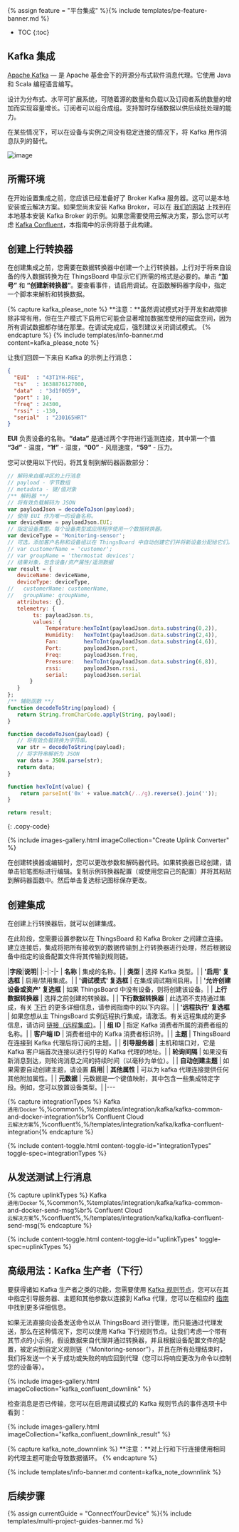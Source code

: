 {% assign feature = "平台集成" %}{% include templates/pe-feature-banner.md %}

* TOC
{:toc}

## Kafka 集成

[Apache Kafka](https://kafka.apache.org/) — 是 Apache 基金会下的开源分布式软件消息代理。它使用 Java 和 Scala 编程语言编写。

设计为分布式、水平可扩展系统，可随着源的数量和负载以及订阅者系统数量的增加而实现容量增长。订阅者可以组合成组。支持暂时存储数据以供后续批处理的能力。

在某些情况下，可以在设备与实例之间没有稳定连接的情况下，将 Kafka 用作消息队列的替代。

![image](/images/user-guide/integrations/kafka/Kafka_main.png)

## 所需环境
在开始设置集成之前，您应该已经准备好了 Broker Kafka 服务器。这可以是本地安装或云解决方案。如果您尚未安装 Kafka Broker，可以在 [我们的网站](https://thingsboard.io/docs/user-guide/install/pe/ubuntu/?ubuntuThingsboardQueue=kafka#step-5-choose-thingsboard-queue-service) 上找到在本地基本安装 Kafka Broker 的示例。如果您需要使用云解决方案，那么您可以考虑 [Kafka Confluent](https://www.confluent.io/)，本指南中的示例将基于此构建。

## 创建上行转换器

在创建集成之前，您需要在数据转换器中创建一个上行转换器。上行对于将来自设备的传入数据转换为在 ThingsBoard 中显示它们所需的格式是必要的。单击 **“加号”** 和 **“创建新转换器”**。要查看事件，请启用调试。在函数解码器字段中，指定一个脚本来解析和转换数据。

{% capture kafka_please_note %}
**注意：**虽然调试模式对于开发和故障排除非常有用，但在生产模式下启用它可能会显著增加数据库使用的磁盘空间，因为所有调试数据都存储在那里。在调试完成后，强烈建议关闭调试模式。
{% endcapture %}
{% include templates/info-banner.md content=kafka_please_note %}

让我们回顾一下来自 Kafka 的示例上行消息：
```json
{
  "EUI"  : "43T1YH-REE",
  "ts"   : 1638876127000,
  "data"  : "3d1f0059",
  "port" : 10,
  "freq" : 24300,
  "rssi" : -130,
  "serial"  : "230165HRT"
}
```
**EUI** 负责设备的名称。**“data”** 是通过两个字符进行遥测连接，其中第一个值 **“3d”** - 温度，**“1f”** - 湿度，**“00”** - 风扇速度，**“59”** - 压力。

您可以使用以下代码，将其复制到解码器函数部分：

```js
// 解码来自缓冲区的上行消息
// payload - 字节数组
// metadata - 键/值对象
/** 解码器 **/
// 将有效负载解码为 JSON
var payloadJson = decodeToJson(payload);
// 使用 EUI 作为唯一的设备名称。
var deviceName = payloadJson.EUI;
// 指定设备类型。每个设备类型或应用程序使用一个数据转换器。
var deviceType = 'Monitoring-sensor';
// 可选，添加客户名称和设备组以在 ThingsBoard 中自动创建它们并将新设备分配给它们。
// var customerName = 'customer';
// var groupName = 'thermostat devices';
// 结果对象，包含设备/资产属性/遥测数据
var result = {
   deviceName: deviceName,
   deviceType: deviceType,
//   customerName: customerName,
//   groupName: groupName,
   attributes: {},
   telemetry: {
        ts: payloadJson.ts,
        values: {
            Temperature:hexToInt(payloadJson.data.substring(0,2)),
            Humidity:   hexToInt(payloadJson.data.substring(2,4)),
            Fan:        hexToInt(payloadJson.data.substring(4,6)),
            Port:       payloadJson.port,
            Freq:       payloadJson.freq,
            Pressure:   hexToInt(payloadJson.data.substring(6,8)),
            rssi:       payloadJson.rssi,
            serial:     payloadJson.serial
       }
   }
};
/** 辅助函数 **/
function decodeToString(payload) {
   return String.fromCharCode.apply(String, payload);
}

function decodeToJson(payload) {
   // 将有效负载转换为字符串。
   var str = decodeToString(payload);
   // 将字符串解析为 JSON
   var data = JSON.parse(str);
   return data;
}

function hexToInt(value) {
    return parseInt('0x' + value.match(/../g).reverse().join(''));
}

return result;
```
{: .copy-code}

{% include images-gallery.html imageCollection="Create Uplink Converter" %}

在创建转换器或编辑时，您可以更改参数和解码器代码。如果转换器已经创建，请单击铅笔图标进行编辑。复制示例转换器配置（或使用您自己的配置）并将其粘贴到解码器函数中。然后单击复选标记图标保存更改。

## 创建集成

在创建上行转换器后，就可以创建集成。

在此阶段，您需要设置参数以在 ThingsBoard 和 Kafka Broker 之间建立连接。建立连接后，集成将把所有接收到的数据传输到上行转换器进行处理，然后根据设备中指定的设备配置文件将其传输到规则链。

|**字段**|**说明**|
|:-|:-|-
| **名称**              | 集成的名称。|
| **类型**              | 选择 Kafka 类型。|
| **'启用' 复选框**              | 启用/禁用集成。|
| **'调试模式' 复选框**              | 在集成调试期间启用。|
| **'允许创建设备或资产' 复选框**              | 如果 ThingsBoard 中没有设备，则将创建该设备。|
| **上行数据转换器**              | 选择之前创建的转换器。|
| **下行数据转换器**              | 此选项不支持通过集成，有关 [下行](https://thingsboard.io/docs/user-guide/integrations/kafka/?installationType=common&integrationTypes=common&uplinkTypes=common#advanced-usage-kafka-producer-downlink) 的更多详细信息，请参阅指南中的以下内容。|
| **'远程执行' 复选框**              | 如果您想从主 ThingsBoard 实例远程执行集成，请激活。有关远程集成的更多信息，请访问 [链接（远程集成）](https://thingsboard.io/docs/user-guide/integrations/remote-integrations/)。|
| **组 ID**              | 指定 Kafka 消费者所属的消费者组的名称。|
| **客户端 ID**              | 消费者组中的 Kafka 消费者标识符。|
| **主题**              | ThingsBoard 在连接到 Kafka 代理后将订阅的主题。|
| **引导服务器**              | 主机和端口对，它是 Kafka 客户端首次连接以进行引导的 Kafka 代理的地址。|
| **轮询间隔**              | 如果没有新消息到达，则轮询消息之间的持续时间（以毫秒为单位）。|
| **自动创建主题**              | 如果需要自动创建主题，请设置 **启用**|
| **其他属性**              | 可以为 kafka 代理连接提供任何其他附加属性。|
| **元数据**              | 元数据是一个键值映射，其中包含一些集成特定字段。例如，您可以放置设备类型。|
|---

{% capture integrationTypes %}
Kafka<br><small>通用/Docker </small>%,%common%,%templates/integration/kafka/kafka-common-and-docker-integration%br%
Confluent Cloud<br><small>云解决方案</small>%,%confluent%,%/templates/integration/kafka/kafka-confluent-integration{% endcapture %}

{% include content-toggle.html content-toggle-id="integrationTypes" toggle-spec=integrationTypes %}

## 从发送测试上行消息

{% capture uplinkTypes %}
Kafka<br><small>通用/Docker </small>%,%common%,%templates/integration/kafka/kafka-common-and-docker-send-msg%br%
Confluent Cloud<br><small>云解决方案</small>%,%confluent%,%/templates/integration/kafka/kafka-confluent-send-msg{% endcapture %}

{% include content-toggle.html content-toggle-id="uplinkTypes" toggle-spec=uplinkTypes %}

## 高级用法：Kafka 生产者（下行）

要获得诸如 Kafka 生产者之类的功能，您需要使用 [Kafka 规则节点](https://thingsboard.io/docs/pe/user-guide/rule-engine-2-0/external-nodes/#kafka-node)，您可以在其中指定引导服务器、主题和其他参数以连接到 Kafka 代理，您可以在相应的 [指南](https://thingsboard.io/docs/pe/user-guide/rule-engine-2-0/external-nodes/#kafka-node) 中找到更多详细信息。

如果无法直接向设备发送命令以从 ThingsBoard 进行管理，而只能通过代理发送，那么在这种情况下，您可以使用 Kafka 下行规则节点。让我们考虑一个带有其节点的小示例，假设数据来自代理并通过转换器，并且根据设备配置文件的配置，被定向到自定义规则链（“Monitoring-sensor”），并且在所有处理结束时，我们将发送一个关于成功或失败的响应回到代理（您可以将响应更改为命令以控制您的设备等）。

{% include images-gallery.html imageCollection="kafka_confluent_downlink" %}

检查消息是否已传输，您可以在启用调试模式的 Kafka 规则节点的事件选项卡中看到：

{% include images-gallery.html imageCollection="kafka_confluent_downlink_result" %}

{% capture kafka_note_downnlink %}
**注意：**对上行和下行连接使用相同的代理主题可能会导致数据循环。
{% endcapture %}

{% include templates/info-banner.md content=kafka_note_downnlink %}

## 后续步骤

{% assign currentGuide = "ConnectYourDevice" %}{% include templates/multi-project-guides-banner.md %}